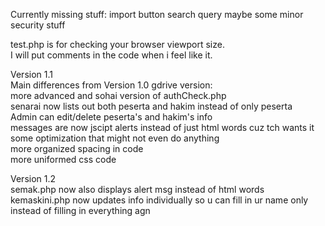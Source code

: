Currently missing stuff:
import button
search query
maybe some minor security stuff

test.php is for checking your browser viewport size.  
I will put comments in the code when i feel like it.  

Version 1.1  
	Main differences from Version 1.0 gdrive version:  
	more advanced and sohai version of authCheck.php  
	senarai now lists out both peserta and hakim instead of only peserta  
	Admin can edit/delete peserta's and hakim's info  
	messages are now jscipt alerts instead of just html words cuz tch wants it  
	some optimization that might not even do anything  
	more organized spacing in code  
	more uniformed css code  
  
Version 1.2  
	semak.php now also displays alert msg instead of html words  
	kemaskini.php now updates info individually so u can fill in ur name only instead of filling in everything agn
  
  
